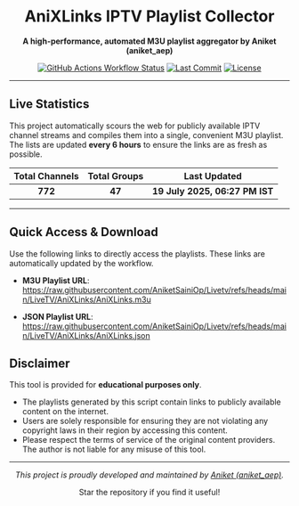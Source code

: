 
<div align="center">

# AniXLinks IPTV Playlist Collector

**A high-performance, automated M3U playlist aggregator by Aniket (aniket_aep)**

[![GitHub Actions Workflow Status](https://img.shields.io/github/actions/workflow/status/AniketSainOp/Livetv/update.yml?style=for-the-badge&logo=githubactions&logoColor=white)](https://github.com/AniketSainOp/Livetv/actions) [![Last Commit](https://img.shields.io/github/last-commit/AniketSainOp/Livetv?style=for-the-badge&logo=git&logoColor=white)](https://github.com/AniketSainOp/Livetv/commits/main) [![License](https://img.shields.io/github/license/AniketSainOp/Livetv?style=for-the-badge)](https://github.com/AniketSainOp/Livetv/blob/main/LICENSE)

</div>

---

## Live Statistics

This project automatically scours the web for publicly available IPTV channel streams and compiles them into a single, convenient M3U playlist. The lists are updated **every 6 hours** to ensure the links are as fresh as possible.

| Total Channels | Total Groups | Last Updated |
| :---: | :---: | :---: |
| **772** | **47** | **19 July 2025, 06:27 PM IST** |

---

## Quick Access & Download

Use the following links to directly access the playlists. These links are automatically updated by the workflow.

- **M3U Playlist URL**: 
https://raw.githubusercontent.com/AniketSainiOp/Livetv/refs/heads/main/LiveTV/AniXLinks/AniXLinks.m3u

- **JSON Playlist URL**: 
https://raw.githubusercontent.com/AniketSainiOp/Livetv/refs/heads/main/LiveTV/AniXLinks/AniXLinks.json



## Disclaimer

This tool is provided for **educational purposes only**.

- The playlists generated by this script contain links to publicly available content on the internet.
- Users are solely responsible for ensuring they are not violating any copyright laws in their region by accessing this content.
- Please respect the terms of service of the original content providers. The author is not liable for any misuse of this tool.

---

<div align="center">
<p><em>This project is proudly developed and maintained by <a href="https://instagram.com/aniket_aep">Aniket (aniket_aep)</a>.</em></p>
<p>Star the repository if you find it useful!</p>
</div>

